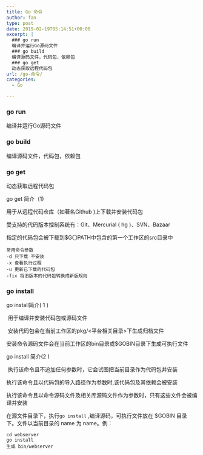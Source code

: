 ```yaml
---
title: Go 命令
author: fan
type: post
date: 2019-02-19T05:14:51+00:00
excerpt: |
  ### go run
  编译并运行Go源码文件
  ### go build
  编译源码文件，代码包，依赖包
  ### go get
  动态获取远程代码包
url: /go-命令/
categories:
  - Go

---
```

### go run

编译并运行Go源码文件

### go build

编译源码文件，代码包，依赖包

### go get

动态获取远程代码包
  
go get 简介（1)
  
用于从远程代码仓库（如著名Github )上下载并安装代码包
  
受支持的代码版本控制系统有：Git、Mercurial ( hg )、SVN、Bazaar
  
指定的代码包会被下载到$G〇PATH中包含的第一个工作区的src目录中

<pre><code class="line-numbers">常用命令参数
-d 只下载 不安装
-x 查看执行过程
-u 更新已下载的代码包
-fix 将旧版本的代码包转换成新版规则
</code></pre>

### go install

go install简介( 1 )
  
​ 用于编译并安装代码包或源码文件
  
​ 安装代码包会在当前工作区的pkg/<平台相关目录>下生成归档文件
  
​ 安装命令源码文件会在当前工作区的bin目录或$GOBIN目录下生成可执行文件
  
go install 简介(2 )
  
​ 执行该命令且不追加任何参数时，它会试图把当前目录作为代码包并安装
  
​ 执行该命令且以代码包的导入路径作为参数时,该代码包及其依赖会被安装
  
​ 执行该命令且以命令源码文件及相关库源码文件作为参数时，只有这些文件会被编译并安装
  
在源文件目录下，执行`go install` ,编译源码，可执行文件放在 $GOBIN 目录下。文件以当前目录的 name 为 name。例：

<pre><code class="language-go line-numbers">cd webserver
go install
生成 bin/webserver
</code></pre>